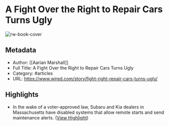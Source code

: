 # A Fight Over the Right to Repair Cars Turns Ugly

![rw-book-cover](https://media.wired.com/photos/61fb298ccdd4f18de04f5bbf/191:100/w_1280,c_limit/Business_Mechanic's%20Hand-CA32020.jpg)

## Metadata
- Author: [[Aarian Marshall]]
- Full Title: A Fight Over the Right to Repair Cars Turns Ugly
- Category: #articles
- URL: https://www.wired.com/story/fight-right-repair-cars-turns-ugly/

## Highlights
- In the wake of a voter-approved law, Subaru and Kia dealers in Massachusetts have disabled systems that allow remote starts and send maintenance alerts. ([View Highlight](https://read.readwise.io/read/01h35ckk1hcx9eg43w68697mtj))

